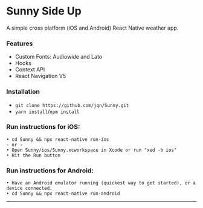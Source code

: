 # Sunny Side Up

A simple cross platform (iOS and Android) React Native weather app.

### Features

- Custom Fonts: Audiowide and Lato
- Hooks
- Context API
- React Navigation V5

### Installation

- `git clone https://github.com/jqn/Sunny.git`
- `yarn install`/`npm install`

### Run instructions for iOS:

    • cd Sunny && npx react-native run-ios
    - or -
    • Open Sunny/ios/Sunny.xcworkspace in Xcode or run "xed -b ios"
    • Hit the Run button

### Run instructions for Android:

    • Have an Android emulator running (quickest way to get started), or a device connected.
    • cd Sunny && npx react-native run-android

---
